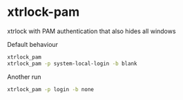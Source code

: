 xtrlock-pam
===========

xtrlock with PAM authentication that also hides all windows

Default behaviour
```bash
xtrlock_pam
xtrlock_pam -p system-local-login -b blank
```

Another run
```bash
xtrlock_pam -p login -b none
```
